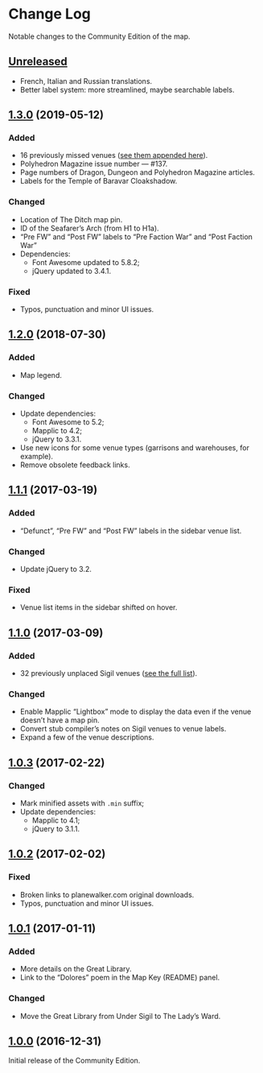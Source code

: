 # Change Log

Notable changes to the Community Edition of the map.

## [Unreleased]

* French, Italian and Russian translations.
* Better label system: more streamlined, maybe searchable labels.

## [1.3.0] \(2019-05-12\)

### Added

* 16 previously missed venues ([see them appended here](extras/venues_unplaced.csv)).
* Polyhedron Magazine issue number — \#137.
* Page numbers of Dragon, Dungeon and Polyhedron Magazine articles.
* Labels for the Temple of Baravar Cloakshadow.

### Changed

* Location of The Ditch map pin.
* ID of the Seafarer’s Arch (from H1 to H1a).
* “Pre FW” and “Post FW” labels to “Pre Faction War” and “Post Faction War”
* Dependencies:
    * Font Awesome updated to 5.8.2;
    * jQuery updated to 3.4.1.

### Fixed

* Typos, punctuation and minor UI issues.

## [1.2.0] \(2018-07-30\)

### Added

* Map legend.

### Changed

* Update dependencies:
    * Font Awesome to 5.2;
    * Mapplic to 4.2;
    * jQuery to 3.3.1.
* Use new icons for some venue types (garrisons and warehouses, for example).
* Remove obsolete feedback links.

## [1.1.1] \(2017-03-19\)

### Added

* “Defunct”, “Pre FW” and “Post FW” labels in the sidebar venue list.

### Changed

* Update jQuery to 3.2.

### Fixed

* Venue list items in the sidebar shifted on hover.

## [1.1.0] \(2017-03-09\)

### Added

* 32 previously unplaced Sigil venues ([see the full list](extras/venues_unplaced.csv)).

### Changed

* Enable Mapplic “Lightbox” mode to display the data even if the venue doesn’t have a map pin.
* Convert stub compiler’s notes on Sigil venues to venue labels.
* Expand a few of the venue descriptions.

## [1.0.3] \(2017-02-22\)

### Changed

* Mark minified assets with `.min` suffix;
* Update dependencies:
    * Mapplic to 4.1;
    * jQuery to 3.1.1.

## [1.0.2] \(2017-02-02\)

### Fixed

* Broken links to planewalker.com original downloads.
* Typos, punctuation and minor UI issues.

## [1.0.1] \(2017-01-11\)

### Added

* More details on the Great Library.  
* Link to the “Dolores” poem in the Map Key (README) panel.

### Changed

* Move the Great Library from Under Sigil to The Lady’s Ward.

## [1.0.0] \(2016-12-31\)

Initial release of the Community Edition.

[Unreleased]: https://github.com/amargon/city-of-doors/compare/v1.3.0...master
[1.3.0]: https://github.com/amargon/city-of-doors/releases/tag/v1.3.0
[1.2.0]: https://github.com/amargon/city-of-doors/releases/tag/v1.2.0
[1.1.1]: https://github.com/amargon/city-of-doors/releases/tag/v1.1.1
[1.1.0]: https://github.com/amargon/city-of-doors/releases/tag/v1.1.0
[1.0.3]: https://github.com/amargon/city-of-doors/releases/tag/v1.0.3
[1.0.2]: https://github.com/amargon/city-of-doors/releases/tag/v1.0.2
[1.0.1]: https://github.com/amargon/city-of-doors/releases/tag/v1.0.1
[1.0.0]: https://github.com/amargon/city-of-doors/releases/tag/v1.0
